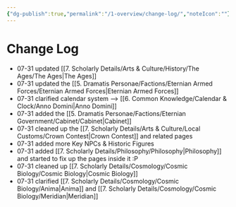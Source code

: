 ```yaml
---
{"dg-publish":true,"permalink":"/1-overview/change-log/","noteIcon":""}
---
```



# Change Log


-  07-31 updated [[7. Scholarly Details/Arts & Culture/History/The Ages/The Ages\|The Ages]] 
-  07-31 updated the [[5. Dramatis Personae/Factions/Eternian Armed Forces/Eternian Armed Forces\|Eternian Armed Forces]] 
-  07-31 clarified calendar system --> [[6. Common Knowledge/Calendar & Clock/Anno Domini\|Anno Domini]] 
-  07-31 added the [[5. Dramatis Personae/Factions/Eternian Government/Cabinet/Cabinet\|Cabinet]] 
-  07-31 cleaned up the [[7. Scholarly Details/Arts & Culture/Local Customs/Crown Contest\|Crown Contest]] and related pages 
-  07-31 added more Key NPCs & Historic Figures 
-  07-31 added [[7. Scholarly Details/Philosophy/Philosophy\|Philosophy]] and started to fix up the pages inside it :P  
-  07-31 cleaned up [[7. Scholarly Details/Cosmology/Cosmic Biology/Cosmic Biology\|Cosmic Biology]] 
-  07-31 clarified [[7. Scholarly Details/Cosmology/Cosmic Biology/Anima\|Anima]] and [[7. Scholarly Details/Cosmology/Cosmic Biology/Meridian\|Meridian]] 